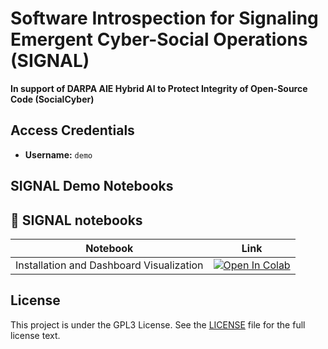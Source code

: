 # **S**oftware **I**ntrospection for Sig**n**aling Emergent Cyber-Soci**al** Operations (SIGNAL)

**In support of DARPA AIE Hybrid AI to Protect Integrity of Open-Source Code (SocialCyber)**

## Access Credentials

* **Username:** `demo`

## SIGNAL Demo Notebooks

## 🔖 SIGNAL notebooks

| Notebook    | Link |
|-------------|------|
| Installation and Dashboard Visualization  | [![Open In Colab](https://colab.research.google.com/assets/colab-badge.svg)](https://colab.research.google.com/github/SRI-CSL/signal-public/blob/main/demo/01_installation_and_dashboard.ipynb) |

## License

This project is under the GPL3 License. See the [LICENSE](https://www.gnu.org/licenses/gpl-3.0.en.html) file for the full license text.
